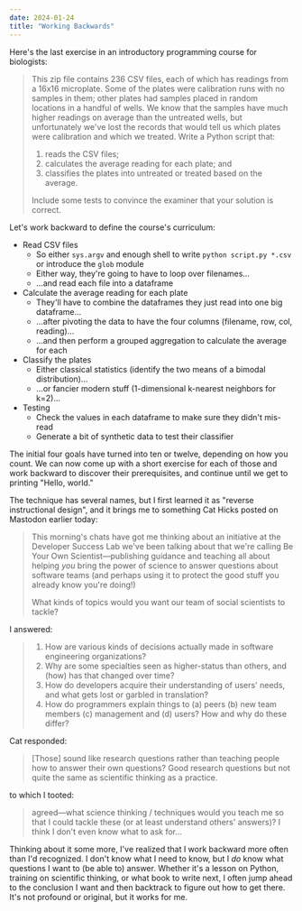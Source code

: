```yaml
---
date: 2024-01-24
title: "Working Backwards"
---
```


Here's the last exercise in an introductory programming course for biologists:

> This zip file contains 236 CSV files,
> each of which has readings from a 16x16 microplate.
> Some of the plates were calibration runs with no samples in them;
> other plates had samples placed in random locations in a handful of wells.
> We know that the samples have much higher readings on average than the untreated wells,
> but unfortunately we've lost the records that would tell us which plates were calibration and which we treated.
> Write a Python script that:
> 
> 1.   reads the CSV files;
> 2.   calculates the average reading for each plate; and
> 3.   classifies the plates into untreated or treated based on the average.
>
> Include some tests to convince the examiner that your solution is correct.

Let's work backward to define the course's curriculum:

-   Read CSV files
    -   So either `sys.argv` and enough shell to write `python script.py *.csv`
        or introduce the `glob` module
    -   Either way, they're going to have to loop over filenames…
    -   …and read each file into a dataframe
-   Calculate the average reading for each plate
    -   They'll have to combine the dataframes they just read into one big dataframe…
    -   …after pivoting the data to have the four columns (filename, row, col, reading)…
    -   …and then perform a grouped aggregation to calculate the average for each
-   Classify the plates
    -   Either classical statistics (identify the two means of a bimodal distribution)…
    -   …or fancier modern stuff (1-dimensional k-nearest neighbors for k=2)…
-   Testing
    -   Check the values in each dataframe to make sure they didn't mis-read
    -   Generate a bit of synthetic data to test their classifier

The initial four goals have turned into ten or twelve,
depending on how you count.
We can now come up with a short exercise for each of those
and work backward to discover their prerequisites,
and continue until we get to printing "Hello, world."

The technique has several names,
but I first learned it as "reverse instructional design",
and it brings me to something Cat Hicks posted on Mastodon earlier today:

> This morning's chats have got me thinking about
> an initiative at the Developer Success Lab we've been talking about
> that we're calling Be Your Own Scientist—publishing guidance and teaching
> all about helping *you* bring the power of science
> to answer questions about software teams
> (and perhaps using it to protect the good stuff you already know you're doing!)
>
> What kinds of topics would you want our team of social scientists to tackle?

I answered:

> 1.  How are various kinds of decisions actually made in software engineering organizations?
> 2.  Why are some specialties seen as higher-status than others, and (how) has that changed over time?
> 3.  How do developers acquire their understanding of users' needs, and what gets lost or garbled in translation?
> 4.  How do programmers explain things to (a) peers (b) new team members (c) management and (d) users?
>     How and why do these differ?

Cat responded:

> [Those] sound like research questions rather than teaching people how to answer their own questions?
> Good research questions but not quite the same as scientific thinking as a practice.

to which I tooted:

> agreed—what science thinking / techniques would you teach me
> so that I could tackle these (or at least understand others' answers)?
> I think I don't even know what to ask for…

Thinking about it some more,
I've realized that I work backward more often than I'd recognized.
I don't know what I need to know,
but I *do* know what questions I want to (be able to) answer.
Whether it's a lesson on Python,
training on scientific thinking,
or what book to write next,
I often jump ahead to the conclusion I want
and then backtrack to figure out how to get there.
It's not profound or original,
but it works for me.
